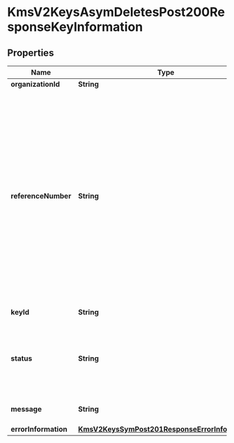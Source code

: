 
# KmsV2KeysAsymDeletesPost200ResponseKeyInformation

## Properties
Name | Type | Description | Notes
------------ | ------------- | ------------- | -------------
**organizationId** | **String** | Merchant Id  |  [optional]
**referenceNumber** | **String** | Reference number is a unique identifier provided by the client along with the organization Id. This is an optional field provided solely for the client’s convenience. If client specifies value for this field in the request, it is expected to be available in the response.  |  [optional]
**keyId** | **String** | Key Serial Number  |  [optional]
**status** | **String** | The status of the key.  Possible values:  - FAILED  - ACTIVE  - INACTIVE  - EXPIRED  |  [optional]
**message** | **String** | message in case of failed key |  [optional]
**errorInformation** | [**KmsV2KeysSymPost201ResponseErrorInformation**](KmsV2KeysSymPost201ResponseErrorInformation.md) |  |  [optional]



